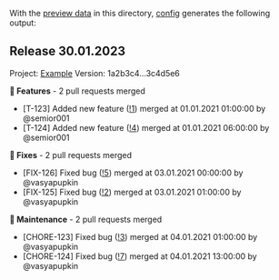 With the [preview data](./preview_data.yaml) in this directory, [config](./config.yaml) generates the following output:

## Release 30.01.2023
Project: [Example](https://example.com)
Version: 1a2b3c4...3c4d5e6

**🚀 Features** - 2 pull requests merged
- [T-123] Added new feature ([!1](https://github.com/user/repo/pull/1)) merged at 01.01.2021 01:00:00 by @semior001
- [T-124] Added new feature ([!4](https://github.com/user/repo/pull/4)) merged at 01.01.2021 06:00:00 by @semior001

**🐛 Fixes** - 2 pull requests merged
- [FIX-126] Fixed bug ([!5](https://github.com/user/repo/pull/5)) merged at 03.01.2021 00:00:00 by @vasyapupkin
- [FIX-125] Fixed bug ([!2](https://github.com/user/repo/pull/2)) merged at 03.01.2021 01:00:00 by @vasyapupkin

**🔧 Maintenance** - 2 pull requests merged
- [CHORE-123] Fixed bug ([!3](https://github.com/user/repo/pull/3)) merged at 04.01.2021 01:00:00 by @vasyapupkin
- [CHORE-124] Fixed bug ([!7](https://github.com/user/repo/pull/7)) merged at 04.01.2021 13:00:00 by @vasyapupkin

